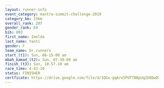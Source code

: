 ```yaml
---
layout: runner-info 
event_category: mantra-summit-challenge-2019 
category_km: 15km 
overall_rank: 207
gender_rank: 64
bib: 803
first_name: Imelda
last_name: Yanti
gender: F
team_name: Dr.runners
start_(t1): Sun, 06-15-00 am
mbah_kamad_(t2): Sun, 07-30-09 am
finish_(t3): Sun, 10-57-10 am
race_time: 4-42-10
status: FINISHER
certficate: https-//drive.google.com/file/d/1QGx-gqArv5PUTTBBpUqZU8DwDX1w1kCL/view?usp=sharinghttps-//drive.google.com/file/d/1QGx-gqArv5PUTTBBpUqZU8DwDX1w1kCL/view?usp=sharing
---
```

